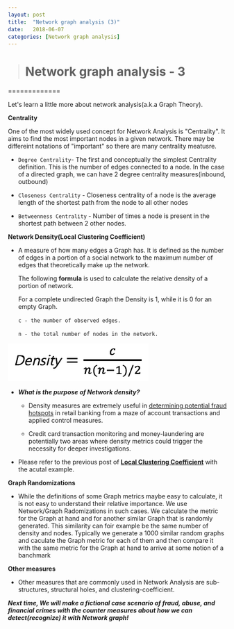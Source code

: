 ```yaml
---
layout: post
title:  "Network graph analysis (3)"
date:   2018-06-07 
categories: [Network graph analysis]
---
```

> # Network graph analysis - 3
=============

Let's learn a little more about network analysis(a.k.a Graph Theory).

**Centrality**

One of the most widely used concept for Network Analysis is "Centrality".
It aims to find the most important nodes in a given network. There may be differeint notations of "important" so there are many centrality meatusre. 

* `Degree Centrality`- The first and conceptually the simplest Centrality definition. This is the number of edges connected to a node. 
                        In the case of a directed graph, we can have 2 degree centrality measures(inbound, outbound)

* `Closeness Centrality` - Closeness centrality of a node is the average length of the shortest path from the node to all other nodes

* `Betweenness Centrality` - Number of times a node is present in the shortest path between 2 other nodes. 

**Network Density(Local Clustering Coefficient)**

* A measure of how many edges a Graph has.
  It is defined as the number of edges in a portion of a social network to the maximum number of edges that theoretically make up the network. 
  
  The following **formula** is used to calculate the relative density of a portion of network. 
 
  For a complete undirected Graph the Density is 1, while it is 0 for an empty Graph.
  
  `c - the number of observed edges.`
  
  `n - the total number of nodes in the network.`
  
 ![screenshot_1](/static/img/Density.jpg)

* ***What is the purpose of Network density?***

  * Density measures are extremely useful in <U>determining potential fraud hotspots</U> in retail banking from a maze of account transactions and applied control measures. 
 
  * Credit card transaction monitoring and money-laundering are potentially two areas where density metrics could trigger the necessity for deeper investigations. 
 
* Please refer to the previous post of **[Local Clustering Coefficient](https://angrykim.github.io/network%20graph%20analysis/2018/05/29/Network_graph_analysis_for_fraud_events_1.html)** with the acutal example.


**Graph Randomizations**

* While the definitions of some Graph metrics maybe easy to calculate, it is not easy to understand their relative importance. 
We use Network/Graph Radomizations in such cases. We calculate the metric for the Graph at hand and for another similar Graph that is randomly generated. This similarity can foir example be the same number of density and nodes. Typically we generate a 1000 similar random graphs and caculate the Graph metric for each of them and then compare it with the same metric for the Graph at hand to arrive at some  notion of a banchmark 

**Other measures**
* Other measures that are commonly used in Network Analysis are sub-structures, structural holes, and clustering-coefficient. 


***Next time, We will make a fictional case scenario of fraud, abuse, and financial crimes with the counter measures about how we can detect(recognize) it with Network graph!***

